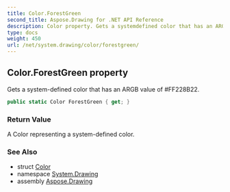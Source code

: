 ```yaml
---
title: Color.ForestGreen
second_title: Aspose.Drawing for .NET API Reference
description: Color property. Gets a systemdefined color that has an ARGB value of FF228B22
type: docs
weight: 450
url: /net/system.drawing/color/forestgreen/
---
```

## Color.ForestGreen property

Gets a system-defined color that has an ARGB value of #FF228B22.

```csharp
public static Color ForestGreen { get; }
```

### Return Value

A Color representing a system-defined color.

### See Also

* struct [Color](../)
* namespace [System.Drawing](../../color/)
* assembly [Aspose.Drawing](../../../)



